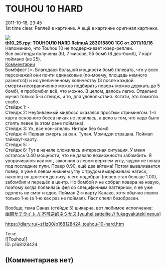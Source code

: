 TOUHOU 10 HARD
==============

  
2011-10-18, 23:45  
 1st time clear. Реплей в картинке. А ещё в картинке оригинал картинки.   
   
   [![](https://a.radikal.ru/a35/2201/0e/741769ac72ad.jpg)](http://www.pixiv.net/member_illust.php?mode=medium&illust_id=22424670)     
  **th10\_25.rpy: TOUHOU10 HARD ReimuA 283015890 1CC от 2011/10/16**    
  Напоминаю, что Touhou 10 не поддерживает юзер-реплеи.    
 Все экстенды получены (6), 7 миссов, 55 бомб (8 дес-бомб), 7 карт поймано (из 25).   
  [Комментарии](https://zHz00.diary.ru/p168128424.htm?index=1#linkmore168128424m1)      
 Бомбфест )=. Благодаря большой мощности бомб (плевать, что у всех персонажей они почти одинаковые (по-моему, площадь немного разнится)) и их увеличенному количеству (3 после каждой смерти+неограниченно можно подбирать повер+ можно держать до 5 бомб), я пробомбил всё, что можно. В целом, далось легко. Отдельно мучил только 5-й стейдж, и то, для удовольствия. Кстати, это помогло слабо.   
 Стейдж 1: -   
 Стейдж 2: Неубиваемый мидбосс оказался простым стримингом. 1-я карта основного босса никак не ловилась, а дело в том, что надо было стоять левее (в этом ране поймана).   
 Стейдж 3: Ух, все нон-спеллы Нитори без бомб.   
 Стейдж 4: Первая смерть за ран. Тупая. Момидзи страшна. Поймал таймаут-карту.   
 Стейдж 5: -   
 Стейдж 6: Тут в начале сложилась интересная ситуация. У меня осталось 0.40 мощности, что не давало возможности забомбить. Я уворачивался как мог, закончил в левом верхнем углу, чудом не попав под последние пули. Повер 0.90, ещё два айтема! Потом вываливается повер, я уже в левом нижнем углу с трудом выдерживаю натиск, наконец он долетел до низу, я его подобрал (повер стал больше 1.00), забомбил и перешёл в центр. Но бомбой я не собрал повера на новую, поэтому когда появилась фея со специфичным паттерном, я её уже одолеть не смог и сдох. Поймал 2-я карту Канако, хотя обычно ловлю только 1-ю (а 1-ю как раз не поймал). Ласт спелл безобразен.   
     
 Вообще, тема Санаэ (стейдж 5) шикарна, вот любимое исполнение:   
  [幽閉サテライト // 不可逆的ネクサス [yuuhei sattelite // fukagyakuteki nexus]](https://www.youtube.com/watch?v=7htWSpUXuew)    
  
<https://diary.ru/~zHz00/p168128424_touhou-10-hard.htm>  
  
Теги:  
[[Touhou]]  
ID: p168128424  


(Комментариев нет)
------------------
